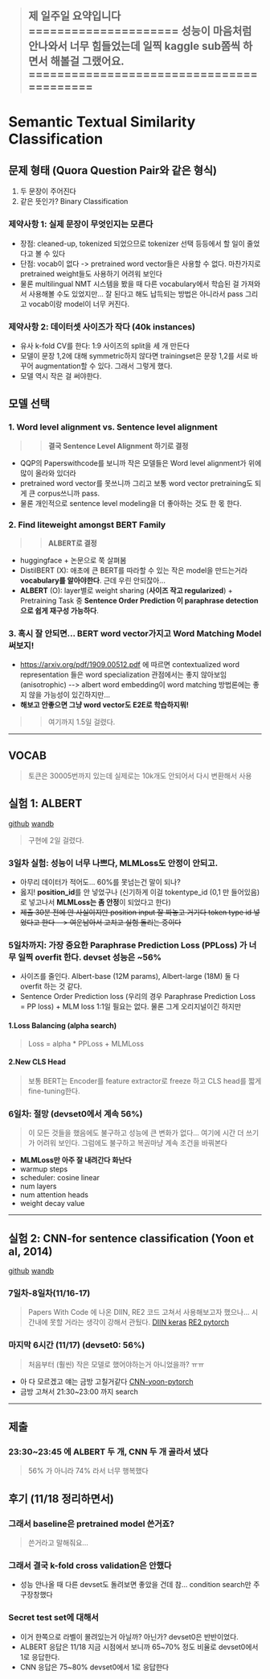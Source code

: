 > 제 일주일 요약입니다
=====================
> 성능이 마음처럼 안나와서 너무 힘들었는데 일찍 kaggle sub쫌씩 하면서 해볼걸 그랬어요. 
=========================================
> ----------------------------







# Semantic Textual Similarity Classification

## 문제 형태 (Quora Question Pair와 같은 형식) 
1. 두 문장이 주어진다
2. 같은 뜻인가? Binary Classification

### 제약사항 1: 실제 문장이 무엇인지는 모른다 
- 장점: cleaned-up, tokenized 되었으므로 tokenizer 선택 등등에서 할 일이 줄었다고 볼 수 있다
- 단점: vocab이 없다 -> pretrained word vector들은 사용할 수 없다. 마찬가지로 pretrained weight들도 사용하기 어려워 보인다
- 물론 multilingual NMT 시스템을 봤을 때 다른 vocabulary에서 학습된 걸 가져와서 사용해볼 수도 있었지만... 잘 된다고 해도 납득되는 방법은 아니라서 pass 그리고 vocab이랑 model이 너무 커진다.

### 제약사항 2: 데이터셋 사이즈가 작다 (40k instances)
- 유사 k-fold CV를 한다: 1:9 사이즈의 split을 세 개 만든다 
- 모델이 문장 1,2에 대해 symmetric하지 않다면 trainingset은 문장 1,2를 서로 바꾸어 augmentation할 수 있다. 그래서 그렇게 했다.
- 모델 역시 작은 걸 써야한다. 


## 모델 선택

### 1. Word level alignment vs. Sentence level alignment
>> **결국 Sentence Level Alignment 하기로 결정**   

- QQP의 Paperswithcode를 보니까 작은 모델들은 Word level alignment가 위에 많이 올라와 있더라
- pretrained word vector를 못쓰니까 그리고 보통 word vector pretraining도 되게 큰 corpus쓰니까 pass.
- 물론 개인적으로 sentence level modeling을 더 좋아하는 것도 한 몫 한다.


### 2. Find liteweight amongst BERT Family  
>> **ALBERT로 결정**  

- huggingface + 논문으로 쭉 살펴봄
- DistilBERT (X): 애초에 큰 BERT를 따라할 수 있는 작은 model을 만드는거라 **vocabulary를 알아야한다**. 근데 우린 안되잖아... 
- **ALBERT** (O): layer별로 weight sharing (**사이즈 작고 regularized**) + Pretraining Task 중 **Sentence Order Prediction 이 paraphrase detection으로 쉽게 재구성 가능하다**. 

### 3. 혹시 잘 안되면... BERT word vector가지고 Word Matching Model 써보지!
- https://arxiv.org/pdf/1909.00512.pdf 에 따르면 contextualized word representation 들은 word specialization 관점에서는 좋지 않아보임 (anisotrophic) --> albert word embedding이 word matching 방법론에는 좋지 않을 가능성이 있긴하지만... 
- **해보고 안좋으면 그냥 word vector도 E2E로 학습하지뭐!**

>> 여기까지 1.5일 걸렸다. 

-----------------------------------------------------------

## VOCAB
> 토큰은 30005번까지 있는데 실제로는 10k개도 안되어서 다시 변환해서 사용

## 실험 1: ALBERT 
[github](https://github.com/sonsus/albert_paraphrase)
[wandb](https://wandb.ai/sonsus/albert_paraphrase/)
> 구현에 2일 걸렸다. 
### 3일차 실험: 성능이 너무 나쁘다, MLMLoss도 안정이 안되고.
- 아무리 데이터가 적어도... 60%를 못넘는건 말이 되나?
- 옳지! **position_id**를 안 넣었구나 (신기하게 이걸 tokentype_id (0,1 만 들어있음)로 넣고나서 **MLMLoss는 좀 안정**이 되었다고 한다) 
- ~~제출 30분 전에 안 사실이지만 position input 잘 짜놓고 거기다 token type id 넣었다고 한다 --> 여운남아서 고치고 실험 돌리는 중이다~~

### 5일차까지: 가장 중요한 Paraphrase Prediction Loss (PPLoss) 가 너무 일찍 overfit 한다. devset 성능은 ~56%
- 사이즈를 줄인다. Albert-base (12M params), Albert-large (18M) 둘 다 overfit 하는 것 같다.  
- Sentence Order Prediction loss (우리의 경우 Paraphrase Prediction Loss = PP loss) + MLM loss 1:1일 필요는 없다. 물론 그게 오리지널이긴 하지만

#### 1.Loss Balancing (alpha search) 
> Loss = alpha * PPLoss + MLMLoss

#### 2.New CLS Head
> 보통 BERT는 Encoder를 feature extractor로 freeze 하고 CLS head를 짧게 fine-tuning한다.


### 6일차: 절망 (devset0에서 계속 56%)
> 이 모든 것들을 했음에도 불구하고 성능에 큰 변화가 없다...
> 여기에 시간 더 쓰기가 어려워 보인다. 그럼에도 불구하고 복권마냥 계속 조건을 바꿔본다

- **MLMLoss만 아주 잘 내려간다 화난다**
- warmup steps
- scheduler: cosine linear
- num layers
- num attention heads
- weight decay value

-----------------------------------------------------------

## 실험 2: CNN-for sentence classification (Yoon et al, 2014) 
[github](https://github.com/sonsus/cnn-text-classification-pytorch)
[wandb](https://wandb.ai/sonsus/cnn-text-classification-pytorch)

### 7일차-8일차(11/16-17) 
> Papers With Code 에 나온 DIIN, RE2 코드 고쳐서 사용해보고자 했으나... 시간내에 못할 거라는 생각이 강해서 관뒀다.
[DIIN keras](https://github.com/YerevaNN/DIIN-in-Keras)
[RE2 pytorch](https://github.com/alibaba-edu/simple-effective-text-matching-pytorch)

### 마지막 6시간 (11/17) (devset0: 56%)
> 처음부터 (훨씬) 작은 모델로 했어야하는거 아니었을까? ㅠㅠ 

- 아 다 모르겠고 얘는 금방 고칠거같다 [CNN-yoon-pytorch](https://github.com/Shawn1993/cnn-text-classification-pytorch)
- 금방 고쳐서 21:30~23:00 까지 search

--------------------------------------------------

## 제출
### 23:30~23:45 에 ALBERT 두 개, CNN 두 개 골라서 냈다
> 56% 가 아니라 74% 라서 너무 행복했다

## 후기 (11/18 정리하면서)
### 그래서 baseline은 pretrained model 쓴거죠?
> 쓴거라고 말해줘요...

### 그래서 결국 k-fold cross validation은 안했다
- 성능 안나올 때 다른 devset도 돌려보면 좋았을 건데 참... condition search만 주구장창했다

### Secret test set에 대해서
- 이거 한쪽으로 라벨이 몰려있는거 아닐까? 아닌가? devset0은 반반이었다. 
- ALBERT 응답은 11/18 지금 시점에서 보니까 65~70% 정도 비율로 devset0에서 1로 응답한다.
- CNN 응답은 75~80% devset0에서 1로 응답한다
